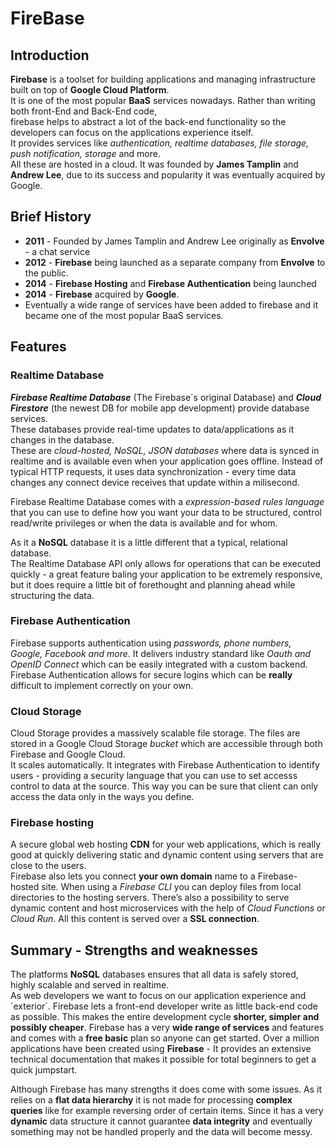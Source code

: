 
# FireBase

## Introduction

**Firebase** is a toolset for building applications and managing infrastructure built on top of **Google Cloud Platform**.  
It is one of the most popular **BaaS** services nowadays. Rather than writing both front-End and Back-End code,  
firebase helps to abstract a lot of the back-end functionality so the developers can focus on the applications experience itself.  
It provides services like _authentication, realtime databases, file storage, push notification, storage_ and more.  
All these are hosted in a cloud. It was founded by **James Tamplin** and **Andrew Lee**, due to its success and popularity it was eventually acquired by Google.  

## Brief History

- **2011** - Founded by James Tamplin and Andrew Lee originally as **Envolve** - a chat service
- **2012** - **Firebase** being launched as a separate company from **Envolve** to the public.
- **2014** - **Firebase Hosting** and **Firebase Authentication** being launched
- **2014** - **Firebase** acquired by **Google**.
-  Eventually a wide range of services have been added to firebase and it became one of the most popular BaaS services.

## Features

### **Realtime Database**

_**Firebase Realtime Database**_ (The Firebase´s original Database) and _**Cloud Firestore**_ (the newest DB for mobile app development) provide database services.  
These databases provide real-time updates to data/applications as it changes in the database.   
These are _cloud-hosted, NoSQL, JSON databases_ where data is synced in realtime and is available even when your application goes offline. Instead of typical HTTP requests, it uses data synchronization - every time data changes any connect device receives that update within a milisecond.

Firebase Realtime Database comes with a _expression-based rules language_ that you can use to define how you want your data to be structured, control read/write privileges or when the data is available and for whom.  

As it a **NoSQL** database it is a little different that a typical, relational database.  
The Realtime Database API only allows for operations that can be executed quickly - a great feature baling your application to be extremely responsive, but it does require a little bit of forethought and planning ahead while structuring the data.


### **Firebase Authentication**

Firebase supports authentication using _passwords, phone numbers, Google, Facebook and more_. It delivers industry standard like _Oauth and OpenID Connect_ which can be easily integrated with a custom backend.  
Firebase Authentication allows for secure logins which can be **really** difficult to implement correctly on your own.

### **Cloud Storage**

Cloud Storage provides a massively scalable file storage. The files are stored in a Google Cloud Storage _bucket_ which are accessible through both Firebase and Google Cloud.  
It scales automatically. It integrates with Firebase Authentication to identify users - providing a security language that you can use to set accesss control to data at the source. This way you can be sure that client can only access the data only in the ways you define.

### **Firebase hosting**

A secure global web hosting **CDN** for your web applications, which is really good at quickly delivering static and dynamic content using servers that are close to the users.  
Firebase also lets you connect **your own domain** name to a Firebase-hosted site. 
When using a _Firebase CLI_ you can deploy files from local directories to the hosting servers. There’s also a possibility to serve dynamic content and host microservices with the help of _Cloud Functions_ or _Cloud Run_. All this content is served over a **SSL connection**.

## Summary - Strengths and weaknesses  
The platforms **NoSQL** databases ensures that all data is safely stored, highly scalable and served in realtime.  
As web developers we want to focus on our application experience and ´exterior´. Firebase lets a front-end developer write as little back-end code as possible. This makes the entire development cycle **shorter, simpler and possibly cheaper**. Firebase has a very **wide range of services** and features and comes with a **free basic** plan so anyone can get started. 
Over a million applications have been created using **Firebase** - It provides an extensive technical documentation that makes it possible for total beginners to get a quick jumpstart.

Although Firebase has many strengths it does come with some issues. As it relies on a **flat data hierarchy** it is not made for processing **complex queries** like for example reversing order of certain items. Since it has a very **dynamic** data structure it cannot guarantee **data integrity** and eventually something may not be handled properly and the data will become messy.

